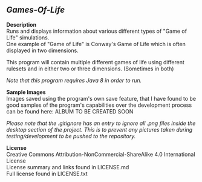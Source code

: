 _Games-Of-Life_
------
__Description__  
Runs and displays information about various different types of "Game of Life" simulations.  
One example of "Game of Life" is Conway's Game of Life which is often displayed in two dimensions.  
  
This program will contain multiple different games of life using different rulesets and in either two or three dimensions. (Sometimes in both)  
  
*Note that this program requires Java 8 in order to run.*

__Sample Images__  
Images saved using the program's own save feature, that I have found to be good samples of the program's capabilities over the development process can be found here: ALBUM TO BE CREATED SOON  
  
*Please note that the .gitignore has an entry to ignore all .png files inside the desktop section of the project. This is to prevent any pictures taken during testing/development to be pushed to the repository.*

__License__  
Creative Commons Attribution-NonCommercial-ShareAlike 4.0 International License  
License summary and links found in LICENSE.md  
Full license found in LICENSE.txt